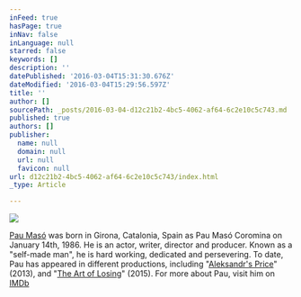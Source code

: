 ```yaml
---
inFeed: true
hasPage: true
inNav: false
inLanguage: null
starred: false
keywords: []
description: ''
datePublished: '2016-03-04T15:31:30.676Z'
dateModified: '2016-03-04T15:29:56.597Z'
title: ''
author: []
sourcePath: _posts/2016-03-04-d12c21b2-4bc5-4062-af64-6c2e10c5c743.md
published: true
authors: []
publisher:
  name: null
  domain: null
  url: null
  favicon: null
url: d12c21b2-4bc5-4062-af64-6c2e10c5c743/index.html
_type: Article

---
```

![](https://the-grid-user-content.s3-us-west-2.amazonaws.com/54db59ca-11a6-443f-bc39-a208c6bb299d.jpg)

[Pau Masó][0] was born in Girona, Catalonia, Spain as Pau Masó Coromina on January 14th, 1986\. He is an actor, writer, director and producer. Known as a "self-made man", he is hard working, dedicated and persevering. To date, Pau has appeared in different productions, including "[Aleksandr's Price][1]" (2013), and "[The Art of Losing][2]" (2015). For more about Pau, visit him on [IMDb][3]

[0]: https://www.facebook.com/PauMaso
[1]: http://www.imdb.com/title/tt2215515
[2]: http://www.imdb.com/title/tt3384138
[3]: http://www.imdb.com/name/nm4242295